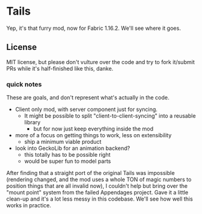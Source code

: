 Tails
=====

Yep, it's that furry mod, now for Fabric 1.16.2. We'll see where it goes.

## License

MIT license, but please don't vulture over the code and try to fork it/submit PRs while it's half-finished like this, danke.

### quick notes

These are goals, and don't represent what's actually in the code.

* Client only mod, with server component just for syncing.
  * It might be possible to split "client-to-client-syncing" into a reusable library
    * but for now just keep everything inside the mod
* more of a focus on getting things to work, less on extensibility
  * ship a minimum viable product 
* look into GeckoLib for an animation backend?
  * this totally has to be possible right
  * would be super fun to model parts

After finding that a straight port of the original Tails was impossible (rendering changed, and the mod uses a whole TON of magic numbers to position things that are all invalid now), I couldn't help but bring over the "mount point" system from the failed Appendages project. Gave it a little clean-up and it's a lot less messy in this codebase. We'll see how well this works in practice.